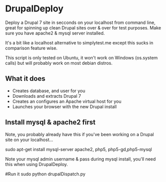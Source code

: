 # DrupalDeploy
Deploy a Drupal 7 site in secconds on your localhost from command line, great for spinning up clean Drupal sites over &amp; over for test purposes. Make sure you have apache2 &amp; mysql server installed.

It's a bit like a localhost alternative to simplytest.me except this sucks in comparison feature wise. 

This script is only tested on Ubuntu, it won't work  on Windows (os.system calls) but will probably work on most debian distros.

## What it does
- Creates database, and user for you
- Downloads and extracts Drupal 7
- Creates an configures an Apache virtual host for you
- Launches your browser with the new Drupal install

## Install mysql & apache2 first 
Note, you probably already have this if you've been working on a Drupal site on your localhost...

sudo apt-get install mysql-server apache2, php5, php5-gd,php5-mysql

Note your mysql admin username & pass during mysql install, you'll need this when using DrupalDeploy.


#Run it
sudo python drupalDispatch.py




